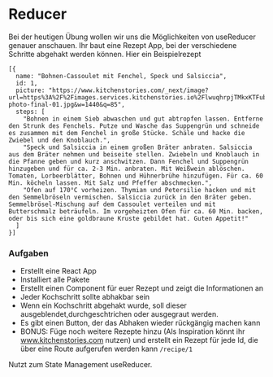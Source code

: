 # Reducer
Bei der heutigen Übung wollen wir uns die Möglichkeiten von useReducer genauer anschauen. Ihr baut eine Rezept App, bei der verschiedene Schritte abgehakt werden können. Hier ein Beispielrezept

```
[{
  name: "Bohnen-Cassoulet mit Fenchel, Speck und Salsiccia",
  id: 1,
  picture: "https://www.kitchenstories.com/_next/image?url=https%3A%2F%2Fimages.services.kitchenstories.io%2FlwuqhrpjTMkxKTFubmRNk11E7Gs%3D%2F768x576%2Fimages.kitchenstories.io%2FwagtailOriginalImages%2FR2111-photo-final-01.jpg&w=1440&q=85",
  steps: [
    "Bohnen in einem Sieb abwaschen und gut abtropfen lassen. Entferne den Strunk des Fenchels. Putze und Wasche das Suppengrün und schneide es zusammen mit dem Fenchel in große Stücke. Schäle und hacke die Zwiebel und den Knoblauch.",
    "Speck und Salsiccia in einem großen Bräter anbraten. Salsiccia aus dem Bräter nehmen und beiseite stellen. Zwiebeln und Knoblauch in die Pfanne geben und kurz anschwitzen. Dann Fenchel und Suppengrün hinzugeben und für ca. 2-3 Min. anbraten. Mit Weißwein ablöschen. Tomaten, Lorbeerblätter, Bohnen und Hühnerbrühe hinzufügen. Für ca. 60 Min. köcheln lassen. Mit Salz und Pfeffer abschmecken.",
    "Ofen auf 170°C vorheizen. Thymian und Petersilie hacken und mit den Semmelbröseln vermischen. Salsiccia zurück in den Bräter geben. Semmelbrösel-Mischung auf dem Cassoulet verteilen und mit Butterschmalz beträufeln. Im vorgeheizten Ofen für ca. 60 Min. backen, oder bis sich eine goldbraune Kruste gebildet hat. Guten Appetit!"
  ]
}]
```

### Aufgaben
* Erstellt eine React App
* Installiert alle Pakete
* Erstellt einen Component für euer Rezept und zeigt die Informationen an
* Jeder Kochschritt sollte abhakbar sein
* Wenn ein Kochschritt abgehakt wurde, soll dieser ausgeblendet,durchgeschtrichen oder ausgegraut werden.
* Es gibt einen Button, der das Abhaken wieder rückgängig machen kann
* BONUS: Füge noch weitere Rezepte hinzu (Als Inspiration könnt ihr www.kitchenstories.com nutzen) und erstellt ein Rezept für jede Id, die über eine Route aufgerufen werden kann `/recipe/1`

Nutzt zum State Management useReducer. 